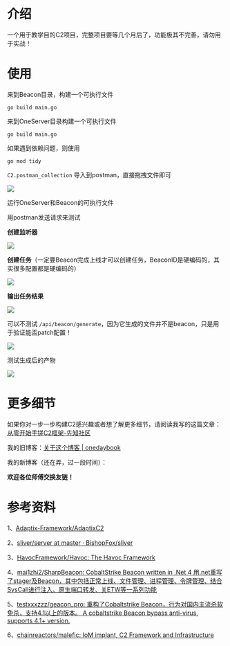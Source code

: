 # 介绍

一个用于教学目的C2项目，完整项目要等几个月后了，功能极其不完善，请勿用于实战！

# 使用

来到Beacon目录，构建一个可执行文件
```
go build main.go
```

来到OneServer目录构建一个可执行文件
```
go build main.go
```

如果遇到依赖问题，则使用
```
go mod tidy
```
`C2.postman_collection` 导入到postman，直接拖拽文件即可

![](https://images-of-oneday.oss-cn-guangzhou.aliyuncs.com/images/2025/08/03/22-10-03-9e03b1d9b331044d09065e4054cdcb82-20250803221003-3fe7e2.png)

运行OneServer和Beacon的可执行文件

用postman发送请求来测试

**创建监听器**

![](https://images-of-oneday.oss-cn-guangzhou.aliyuncs.com/images/2025/08/03/22-12-56-5deabe0848dacb962e1a19ffe25a9c88-20250803221255-9c4dd6.png)

**创建任务**（一定要Beacon完成上线才可以创建任务，BeaconID是硬编码的，其实很多配置都是硬编码的）

![](https://images-of-oneday.oss-cn-guangzhou.aliyuncs.com/images/2025/08/03/22-14-06-2bb6b9e43142880f1a5c3c66f509bf56-20250803221406-b037f8.png)

**输出任务结果**

![](https://images-of-oneday.oss-cn-guangzhou.aliyuncs.com/images/2025/08/03/23-37-42-05f079bc91dedda5233f1fa4eabc33a2-20250803233741-d5e2bf.png)

可以不测试 `/api/beacon/generate`，因为它生成的文件并不是beacon，只是用于验证能否patch配置！

![](https://images-of-oneday.oss-cn-guangzhou.aliyuncs.com/images/2025/08/03/22-21-41-82aa694859da3bb5d0cc76db5df2f5c5-20250803222141-9dcca8.png)

测试生成后的产物

![](https://images-of-oneday.oss-cn-guangzhou.aliyuncs.com/images/2025/08/04/13-15-02-95569327d7171001b26c3c93e75b936f-20250804131501-663e39.png)

# 更多细节

如果你对一步一步构建C2感兴趣或者想了解更多细节，请阅读我写的这篇文章：[从零开始手搓C2框架-先知社区](https://xz.aliyun.com/news/18564)

我的旧博客：[关于这个博客 | onedaybook](https://oneday.gitbook.io/onedaybook)

我的新博客（还在弄，过一段时间）：

**欢迎各位师傅交换友链！**

# 参考资料

1、[Adaptix-Framework/AdaptixC2](https://github.com/Adaptix-Framework/AdaptixC2?tab=readme-ov-file)

2、[sliver/server at master · BishopFox/sliver](https://github.com/BishopFox/sliver/tree/master/server)

3、[HavocFramework/Havoc: The Havoc Framework](https://github.com/HavocFramework/Havoc)

4、[mai1zhi2/SharpBeacon: CobaltStrike Beacon written in .Net 4 用.net重写了stager及Beacon，其中包括正常上线、文件管理、进程管理、令牌管理、结合SysCall进行注入、原生端口转发、关ETW等一系列功能](https://github.com/mai1zhi2/SharpBeacon)

5、[testxxxzzz/geacon_pro: 重构了Cobaltstrike Beacon，行为对国内主流杀软免杀，支持4.1以上的版本。 A cobaltstrike Beacon bypass anti-virus, supports 4.1+ version.](https://github.com/testxxxzzz/geacon_pro)

6、[chainreactors/malefic: IoM implant, C2 Framework and Infrastructure](https://github.com/chainreactors/malefic)